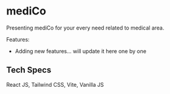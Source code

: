 # mediCo

Presenting mediCo for your every need related to medical area.

Features:

-   Adding new features... will update it here one by one

## Tech Specs

React JS, Tailwind CSS, Vite, Vanilla JS

